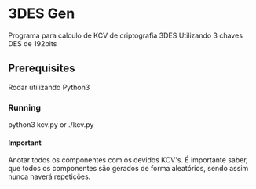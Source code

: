 # 3DES Gen

Programa para calculo de KCV de criptografia 3DES Utilizando 3 chaves DES de 192bits

## Prerequisites

Rodar utilizando Python3

### Running

python3 kcv.py or ./kcv.py

#### Important

Anotar todos os componentes com os devidos KCV's.
É importante saber, que todos os componentes são gerados de forma aleatórios, sendo assim nunca haverá repetições.